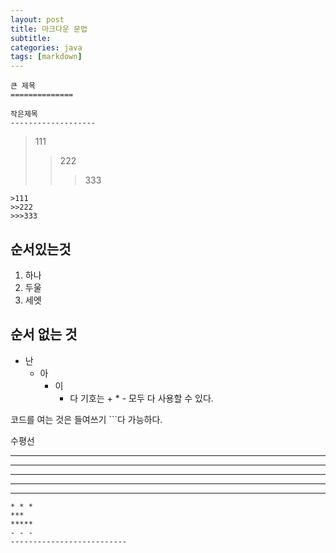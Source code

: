 ```yaml
---
layout: post
title: 마크다운 문법
subtitle: 
categories: java
tags: [markdown]
---
```


```
큰 제목
==============
```
```
작은제목
-------------------
```
>111
>>222
>>>333
```
>111
>>222
>>>333
```
순서있는것
----------------
1. 하나  
2. 두울  
3. 세엣  

순서 없는 것
----------------
+ 난 
    + 아
        - 이
            * 다
기호는 + * - 모두 다 사용할 수 있다.

코드를 여는 것은 들여쓰기 ```다 가능하다.

수평선
* * *
***
*****
- - -
--------------------------
```
* * *
***
*****
- - -
--------------------------
```
